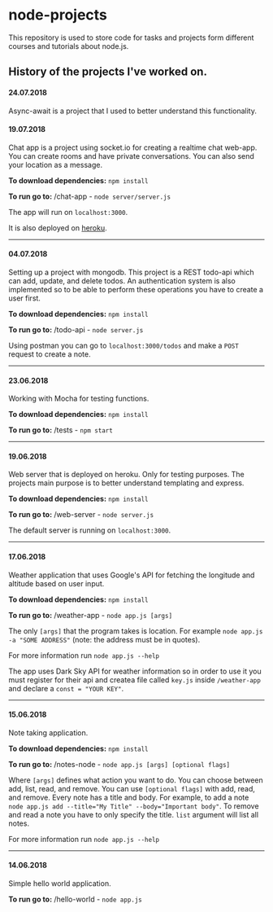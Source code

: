 # node-projects

This repository is used to store code for tasks and projects form different courses and tutorials about node.js.

## History of the projects I've worked on.

#### 24.07.2018
Async-await is a project that I used to better understand this functionality.

#### 19.07.2018
Chat app is a project using socket.io for creating a realtime chat web-app. You can create rooms and have private conversations. You can also send your location as a message.

__To download dependencies:__ `npm install`

__To run go to:__ /chat-app - `node server/server.js`

The app will run on `localhost:3000`.

It is also deployed on [heroku](https://radiant-gorge-47143.herokuapp.com/).

---

#### 04.07.2018
Setting up a project with mongodb. This project is a REST todo-api which can add, update, and delete todos. An authentication system is also implemented so to be able to perform these operations you have to create a user first.

__To download dependencies:__ `npm install`

__To run go to:__ /todo-api - `node server.js`

Using postman you can go to `localhost:3000/todos` and make a `POST` request to create a note.

---
#### 23.06.2018
Working with Mocha for testing functions.

__To download dependencies:__ `npm install`

__To run go to:__ /tests - `npm start`

---

#### 19.06.2018
Web server that is deployed on heroku. Only for testing purposes. The projects main purpose is to better understand templating and express.

__To download dependencies:__ `npm install`

__To run go to:__ /web-server - `node server.js`

The default server is running on `localhost:3000`.

---

#### 17.06.2018
Weather application that uses Google's API for fetching the longitude and altitude based on user input.

__To download dependencies:__ `npm install`

__To run go to:__ /weather-app - `node app.js [args]`

The only `[args]` that the program takes is location. For example `node app.js -a "SOME ADDRESS"` (note: the address must be in quotes).

For more information run `node app.js --help`

The app uses Dark Sky API for weather information so in order to use it you must register for their api and createa file called `key.js` inside `/weather-app` and declare a `const = "YOUR KEY"`.

---

#### 15.06.2018
Note taking application.

__To download dependencies:__ `npm install`

__To run go to:__ /notes-node - `node app.js [args] [optional flags]`

Where `[args]` defines what action you want to do. You can choose between add, list, read, and remove. You can use `[optional flags]` with add, read, and remove. Every note has a title and body. For example, to add a note `node app.js add --title="My Title" --body="Important body"`. To remove and read a note you have to only specify the title. `list` argument will list all notes.

For more information run `node app.js --help`

---
#### 14.06.2018
Simple hello world application.

__To run go to:__ /hello-world - `node app.js`
